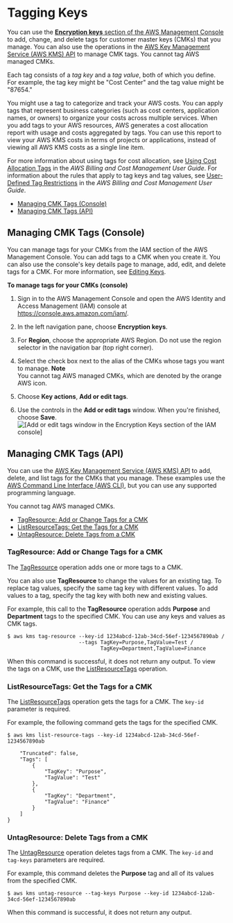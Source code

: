 # Tagging Keys<a name="tagging-keys"></a>

You can use the [**Encryption keys** section of the AWS Management Console](https://console.aws.amazon.com/iam/home#encryptionKeys) to add, change, and delete tags for customer master keys \(CMKs\) that you manage\. You can also use the operations in the [AWS Key Management Service \(AWS KMS\) API](http://docs.aws.amazon.com/kms/latest/APIReference/) to manage CMK tags\. You cannot tag AWS managed CMKs\.

Each tag consists of a *tag key* and a *tag value*, both of which you define\. For example, the tag key might be "Cost Center" and the tag value might be "87654\."

You might use a tag to categorize and track your AWS costs\. You can apply tags that represent business categories \(such as cost centers, application names, or owners\) to organize your costs across multiple services\. When you add tags to your AWS resources, AWS generates a cost allocation report with usage and costs aggregated by tags\. You can use this report to view your AWS KMS costs in terms of projects or applications, instead of viewing all AWS KMS costs as a single line item\.

For more information about using tags for cost allocation, see [Using Cost Allocation Tags](http://docs.aws.amazon.com/awsaccountbilling/latest/aboutv2/cost-alloc-tags.html) in the *AWS Billing and Cost Management User Guide*\. For information about the rules that apply to tag keys and tag values, see [User\-Defined Tag Restrictions](http://docs.aws.amazon.com/awsaccountbilling/latest/aboutv2/allocation-tag-restrictions.html) in the *AWS Billing and Cost Management User Guide*\.


+ [Managing CMK Tags \(Console\)](#manage-tags)
+ [Managing CMK Tags \(API\)](#manage-tags-api)

## Managing CMK Tags \(Console\)<a name="manage-tags"></a>

You can manage tags for your CMKs from the IAM section of the AWS Management Console\. You can add tags to a CMK when you create it\. You can also use the console's key details page to manage, add, edit, and delete tags for a CMK\. For more information, see [Editing Keys](editing-keys.md)\. 

**To manage tags for your CMKs \(console\)**

1. Sign in to the AWS Management Console and open the AWS Identity and Access Management \(IAM\) console at [https://console\.aws\.amazon\.com/iam/](https://console.aws.amazon.com/iam/)\.

1. In the left navigation pane, choose **Encryption keys**\.

1. For **Region**, choose the appropriate AWS Region\. Do not use the region selector in the navigation bar \(top right corner\)\.

1. Select the check box next to the alias of the CMKs whose tags you want to manage\.
**Note**  
You cannot tag AWS managed CMKs, which are denoted by the orange AWS icon\.

1. Choose **Key actions**, **Add or edit tags**\.

1. Use the controls in the **Add or edit tags** window\. When you're finished, choose **Save**\.  
![\[Add or edit tags window in the Encryption Keys section of the IAM
              console\]](http://docs.aws.amazon.com/kms/latest/developerguide/images/console-tags-modal.png)

## Managing CMK Tags \(API\)<a name="manage-tags-api"></a>

You can use the [AWS Key Management Service \(AWS KMS\) API](http://docs.aws.amazon.com/kms/latest/APIReference/) to add, delete, and list tags for the CMKs that you manage\. These examples use the [AWS Command Line Interface \(AWS CLI\)](https://aws.amazon.com/cli/), but you can use any supported programming language\. 

You cannot tag AWS managed CMKs\.


+ [TagResource: Add or Change Tags for a CMK](#tagging-keys-tag-resource)
+ [ListResourceTags: Get the Tags for a CMK](#tagging-keys-list-resource-tags)
+ [UntagResource: Delete Tags from a CMK](#tagging-keys-untag-resource)

### TagResource: Add or Change Tags for a CMK<a name="tagging-keys-tag-resource"></a>

The [TagResource](http://docs.aws.amazon.com/kms/latest/APIReference/API_TagResource.html) operation adds one or more tags to a CMK\.

You can also use **TagResource** to change the values for an existing tag\. To replace tag values, specify the same tag key with different values\. To add values to a tag, specify the tag key with both new and existing values\.

For example, this call to the **TagResource** operation adds **Purpose** and **Department** tags to the specified CMK\. You can use any keys and values as CMK tags\.

```
$ aws kms tag-resource --key-id 1234abcd-12ab-34cd-56ef-1234567890ab /
                       --tags TagKey=Purpose,TagValue=Test /
                              TagKey=Department,TagValue=Finance
```

When this command is successful, it does not return any output\. To view the tags on a CMK, use the [ListResourceTags](http://docs.aws.amazon.com/kms/latest/APIReference/API_ListResourceTags.html) operation\.

### ListResourceTags: Get the Tags for a CMK<a name="tagging-keys-list-resource-tags"></a>

The [ListResourceTags](http://docs.aws.amazon.com/kms/latest/APIReference/API_ListResourceTags.html) operation gets the tags for a CMK\. The `key-id` parameter is required\.

For example, the following command gets the tags for the specified CMK\.

```
$ aws kms list-resource-tags --key-id 1234abcd-12ab-34cd-56ef-1234567890ab
       
    "Truncated": false,
    "Tags": [
        {
            "TagKey": "Purpose",
            "TagValue": "Test"
        },
        {
            "TagKey": "Department",
            "TagValue": "Finance"
        }
    ]
}
```

### UntagResource: Delete Tags from a CMK<a name="tagging-keys-untag-resource"></a>

The [UntagResource](http://docs.aws.amazon.com/kms/latest/APIReference/API_UntagResource.html) operation deletes tags from a CMK\. The `key-id` and `tag-keys` parameters are required\.

For example, this command deletes the **Purpose** tag and all of its values from the specified CMK\.

```
$ aws kms untag-resource --tag-keys Purpose --key-id 1234abcd-12ab-34cd-56ef-1234567890ab
```

When this command is successful, it does not return any output\.